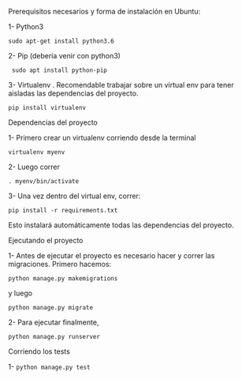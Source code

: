 Prerequisitos necesarios y forma de instalación en Ubuntu:

1- Python3 

```sudo apt-get install python3.6```

2- Pip (debería venir con python3)

``` sudo apt install python-pip``` 

3- Virtualenv . Recomendable trabajar sobre un virtual env para tener aisladas las dependencias del proyecto.

```pip install virtualenv```

Dependencias del proyecto

1- Primero crear un virtualenv corriendo desde la terminal 

```virtualenv myenv```

2- Luego correr 

```. myenv/bin/activate```

3- Una vez dentro del virtual env, correr:

```pip install -r requirements.txt```

Esto instalará automáticamente todas las dependencias del proyecto.

Ejecutando el proyecto

1- Antes de ejecutar el proyecto es necesario hacer y correr las migraciones. Primero hacemos:

```python manage.py makemigrations```

y luego

```python manage.py migrate```

2- Para ejecutar finalmente, 

```python manage.py runserver```

Corriendo los tests

1- ```python manage.py test```





